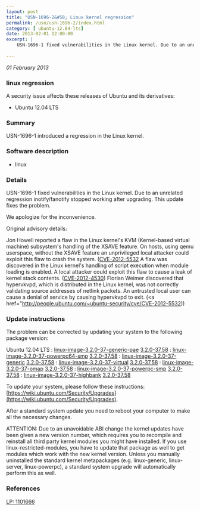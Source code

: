 ```yaml
---
layout: post
title: "USN-1696-2&#58; Linux kernel regression"
permalink: /usn/usn-1696-2/index.html
category: [ ubuntu-12.04-lts]
date: 2013-02-01 12:00:00
excerpt: |
    USN-1696-1 fixed vulnerabilities in the Linux kernel. Due to an unrelated regression inotify/fanotify stopped working after upgrading. This update fixes the problem.
    
--- 
```

 
 

*01 February 2013*

### linux regression

A security issue affects these releases of Ubuntu and its derivatives:

* Ubuntu 12.04 LTS

### Summary

USN-1696-1 introduced a regression in the Linux kernel. 

### Software description

* linux 

### Details

USN-1696-1 fixed vulnerabilities in the Linux kernel. Due to an unrelated regression inotify/fanotify stopped working after upgrading. This update fixes the problem.

We apologize for the inconvenience.

Original advisory details:

 Jon Howell reported a flaw in the Linux kernel&#39;s KVM (Kernel-based virtual machine) subsystem&#39;s handling of the XSAVE feature. On hosts, using qemu userspace, without the XSAVE feature an unprivileged local attacker could exploit this flaw to crash the system. ([CVE-2012-5532](http://people.ubuntu.com/~ubuntu-security/cve/CVE-2012-4461">CVE-2012-4461</a>) A flaw was discovered in the Linux kernel&#39;s handling of script execution when module loading is enabled. A local attacker could exploit this flaw to cause a leak of kernel stack contents. (<a href="http://people.ubuntu.com/~ubuntu-security/cve/CVE-2012-4530">CVE-2012-4530</a>) Florian Weimer discovered that hypervkvpd, which is distributed in the Linux kernel, was not correctly validating source addresses of netlink packets. An untrusted local user can cause a denial of service by causing hypervkvpd to exit. (<a href="http://people.ubuntu.com/~ubuntu-security/cve/CVE-2012-5532)) 

### Update instructions

The problem can be corrected by updating your system to the following package version:

Ubuntu 12.04 LTS
 : [linux-image-3.2.0-37-generic-pae](https://launchpad.net/ubuntu/+source/linux) <span> [3.2.0-37.58](https://launchpad.net/ubuntu/+source/linux/3.2.0-37.58) </span> 
 : [linux-image-3.2.0-37-powerpc64-smp](https://launchpad.net/ubuntu/+source/linux) <span> [3.2.0-37.58](https://launchpad.net/ubuntu/+source/linux/3.2.0-37.58) </span> 
 : [linux-image-3.2.0-37-generic](https://launchpad.net/ubuntu/+source/linux) <span> [3.2.0-37.58](https://launchpad.net/ubuntu/+source/linux/3.2.0-37.58) </span> 
 : [linux-image-3.2.0-37-virtual](https://launchpad.net/ubuntu/+source/linux) <span> [3.2.0-37.58](https://launchpad.net/ubuntu/+source/linux/3.2.0-37.58) </span> 
 : [linux-image-3.2.0-37-omap](https://launchpad.net/ubuntu/+source/linux) <span> [3.2.0-37.58](https://launchpad.net/ubuntu/+source/linux/3.2.0-37.58) </span> 
 : [linux-image-3.2.0-37-powerpc-smp](https://launchpad.net/ubuntu/+source/linux) <span> [3.2.0-37.58](https://launchpad.net/ubuntu/+source/linux/3.2.0-37.58) </span> 
 : [linux-image-3.2.0-37-highbank](https://launchpad.net/ubuntu/+source/linux) <span> [3.2.0-37.58](https://launchpad.net/ubuntu/+source/linux/3.2.0-37.58) </span> 

To update your system, please follow these instructions: [https://wiki.ubuntu.com/Security/Upgrades](https://wiki.ubuntu.com/Security/Upgrades).

After a standard system update you need to reboot your computer to make all the necessary changes.

ATTENTION: Due to an unavoidable ABI change the kernel updates have been given a new version number, which requires you to recompile and reinstall all third party kernel modules you might have installed. If you use linux-restricted-modules, you have to update that package as well to get modules which work with the new kernel version. Unless you manually uninstalled the standard kernel metapackages (e.g. linux-generic, linux-server, linux-powerpc), a standard system upgrade will automatically perform this as well. 

### References

 
 [LP: 1101666](https://launchpad.net/bugs/1101666)
 

